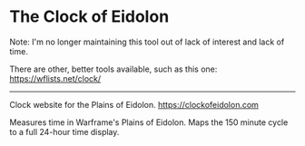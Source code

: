 # The Clock of Eidolon

Note: I'm no longer maintaining this tool out of lack of interest and lack of time.

There are other, better tools available, such as this one: https://wflists.net/clock/

---

Clock website for the Plains of Eidolon. https://clockofeidolon.com

Measures time in Warframe's Plains of Eidolon. Maps the 150 minute cycle to a full 24-hour time display.
